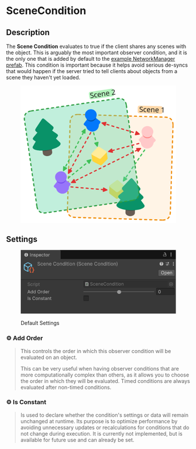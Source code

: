 # SceneCondition

## Description <a href="#server-and-host" id="server-and-host"></a>

The **Scene Condition** evaluates to true if the client shares any scenes with the object. This is arguably the most important observer condition, and it is the only one that is added by default to the [example NetworkManager prefab](../../prefabs/networkmanager.md). This condition is important because it helps avoid serious de-syncs that would happen if the server tried to tell clients about objects from a scene they haven't yet loaded.

<div align="left"><figure><img src="../../../.gitbook/assets/scene-observer-condition.svg" alt="" width="457"><figcaption></figcaption></figure></div>

## Settings <a href="#server-and-host" id="server-and-host"></a>

<div align="left"><figure><img src="../../../.gitbook/assets/scene-observer-condition.png" alt=""><figcaption><p>Default Settings</p></figcaption></figure></div>

### :gear: **Add Order**

> This controls the order in which this observer condition will be evaluated on an object.
>
> This can be very useful when having observer conditions that are more computationally complex than others, as it allows you to choose the order in which they will be evaluated. Timed conditions are always evaluated after non-timed conditions.

### :gear: **Is Constant**

> Is used to declare whether the condition's settings or data will remain unchanged at runtime. Its purpose is to optimize performance by avoiding unnecessary updates or recalculations for conditions that do not change during execution. It is currently not implemented, but is available for future use and can already be set.
